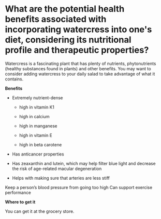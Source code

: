 # What are the potential health benefits associated with incorporating watercress into one's diet, considering its nutritional profile and therapeutic properties?

Watercress is a fascinating plant that has plenty of nutrients, phytonutrients (healthy substances found in plants) and other benefits. You may want to consider adding watercress to your daily salad to take advantage of what it contains.

**Benefits**

- Extremely nutrient-dense

    - high in vitamin K1

    - high in calcium

    - high in manganese

    - high in vitamin E

    - high in beta carotene

- Has anticancer properties

- Has zeaxanthin and lutein, which may help filter blue light and decrease the risk of age-related macular degeneration

- Helps with making sure that arteries are less stiff

Keep a person’s blood pressure from going too high Can support exercise performance

**Where to get it**

You can get it at the grocery store.